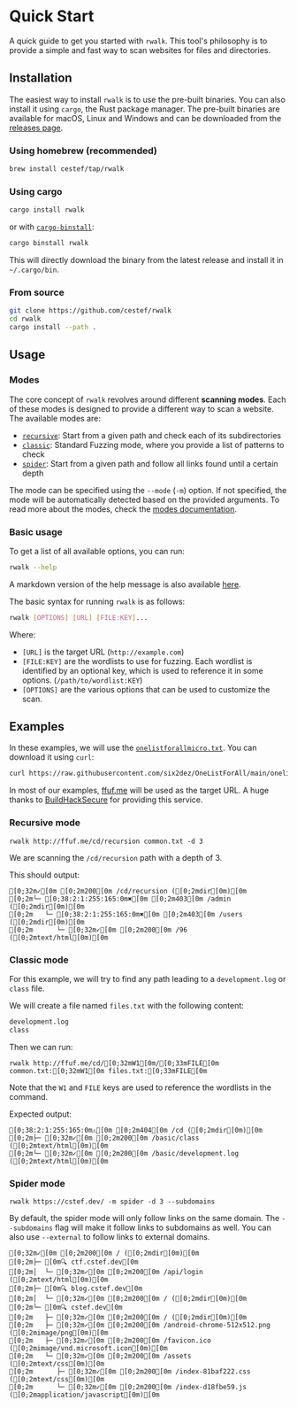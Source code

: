 # Quick Start

A quick guide to get you started with `rwalk`. This tool's philosophy is to provide a simple and fast way to scan websites for files and directories.

## Installation

The easiest way to install `rwalk` is to use the pre-built binaries. You can also install it using `cargo`, the Rust package manager.
The pre-built binaries are available for macOS, Linux and Windows and can be downloaded from the [releases page](https://github.com/cestef/rwalk/releases).

### Using homebrew (recommended)

```bash
brew install cestef/tap/rwalk
```

### Using cargo

```bash
cargo install rwalk
```

or with [`cargo-binstall`](https://github.com/cargo-bins/cargo-binstall):

```bash
cargo binstall rwalk
```

This will directly download the binary from the latest release and install it in `~/.cargo/bin`.

### From source

```bash
git clone https://github.com/cestef/rwalk
cd rwalk
cargo install --path .
```

## Usage

### Modes

The core concept of `rwalk` revolves around different **scanning modes**. Each of these modes is designed to provide a different way to scan a website. The available modes are:

- [`recursive`](./modes.md#recursive): Start from a given path and check each of its subdirectories
- [`classic`](./modes.md#classic): Standard Fuzzing mode, where you provide a list of patterns to check
- [`spider`](./modes.md#spider): Start from a given path and follow all links found until a certain depth

The mode can be specified using the `--mode` (`-m`) option. If not specified, the mode will be automatically detected based on the provided arguments. To read more about the modes, check the [modes documentation](./modes.md).

### Basic usage

To get a list of all available options, you can run:

```bash
rwalk --help
```

A markdown version of the help message is also available [here](./options.md).

The basic syntax for running `rwalk` is as follows:

```bash
rwalk [OPTIONS] [URL] [FILE:KEY]...
```

Where:

- `[URL]` is the target URL (`http://example.com`)
- `[FILE:KEY]` are the wordlists to use for fuzzing. Each wordlist is identified by an optional key, which is used to reference it in some options. (`/path/to/wordlist:KEY`)
- `[OPTIONS]` are the various options that can be used to customize the scan. 

## Examples

In these examples, we will use the [`onelistforallmicro.txt`](https://raw.githubusercontent.com/six2dez/OneListForAll/main/onelistforallmicro.txt).
You can download it using `curl`:

```bash
curl https://raw.githubusercontent.com/six2dez/OneListForAll/main/onelistforallmicro.txt -o common.txt
```

In most of our examples, [ffuf.me](http://ffuf.me) will be used as the target URL. A huge thanks to [BuildHackSecure](https://github.com/BuildHackSecure/ffufme) for providing this service.

### Recursive mode

```
rwalk http://ffuf.me/cd/recursion common.txt -d 3
```
We are scanning the `/cd/recursion` path with a depth of 3.

This should output:
```ansi
[0;32m✓[0m [0;2m200[0m /cd/recursion ([0;2mdir[0m)[0m
[0;2m└─ [0;38:2:1:255:165:0m✖[0m [0;2m403[0m /admin ([0;2mdir[0m)[0m
[0;2m   └─ [0;38:2:1:255:165:0m✖[0m [0;2m403[0m /users ([0;2mdir[0m)[0m
[0;2m      └─ [0;32m✓[0m [0;2m200[0m /96 ([0;2mtext/html[0m)[0m
```

### Classic mode

For this example, we will try to find any path leading to a `development.log` or `class` file.

We will create a file named `files.txt` with the following content:

```txt
development.log
class
```

Then we can run:

```ansi
rwalk http://ffuf.me/cd/[0;32mW1[0m/[0;33mFILE[0m common.txt:[0;32mW1[0m files.txt:[0;33mFILE[0m
```

Note that the `W1` and `FILE` keys are used to reference the wordlists in the command.

Expected output:
```ansi
[0;38:2:1:255:165:0m⚠[0m [0;2m404[0m /cd ([0;2mdir[0m)[0m
[0;2m├─ [0;32m✓[0m [0;2m200[0m /basic/class ([0;2mtext/html[0m)[0m
[0;2m└─ [0;32m✓[0m [0;2m200[0m /basic/development.log ([0;2mtext/html[0m)[0m
```

### Spider mode

```
rwalk https://cstef.dev/ -m spider -d 3 --subdomains
```

By default, the spider mode will only follow links on the same domain. The `--subdomains` flag will make it follow links to subdomains as well. You can also use `--external` to follow links to external domains.

```ansi
[0;32m✓[0m [0;2m200[0m / ([0;2mdir[0m)[0m
[0;2m├─ [0m🔍 ctf.cstef.dev[0m
[0;2m│  └─ [0;32m✓[0m [0;2m200[0m /api/login ([0;2mtext/html[0m)[0m
[0;2m├─ [0m🔍 blog.cstef.dev[0m
[0;2m│  └─ [0;32m✓[0m [0;2m200[0m / ([0;2mdir[0m)[0m
[0;2m└─ [0m🔍 cstef.dev[0m
[0;2m   ├─ [0;32m✓[0m [0;2m200[0m / ([0;2mdir[0m)[0m
[0;2m   ├─ [0;32m✓[0m [0;2m200[0m /android-chrome-512x512.png ([0;2mimage/png[0m)[0m
[0;2m   ├─ [0;32m✓[0m [0;2m200[0m /favicon.ico ([0;2mimage/vnd.microsoft.icon[0m)[0m
[0;2m   └─ [0;32m✓[0m [0;2m200[0m /assets ([0;2mtext/css[0m)[0m
[0;2m      ├─ [0;32m✓[0m [0;2m200[0m /index-81baf222.css ([0;2mtext/css[0m)[0m
[0;2m      └─ [0;32m✓[0m [0;2m200[0m /index-d18fbe59.js ([0;2mapplication/javascript[0m)[0m
```
